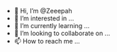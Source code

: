 - 👋 Hi, I’m @Zeeepah
- 👀 I’m interested in ...
- 🌱 I’m currently learning ...
- 💞️ I’m looking to collaborate on ...
- 📫 How to reach me ...

<!---
Zeeepah/Zeeepah is a ✨ special ✨ repository because its `README.md` (this file) appears on your GitHub profile.
You can click the Preview link to take a look at your changes.
--->

